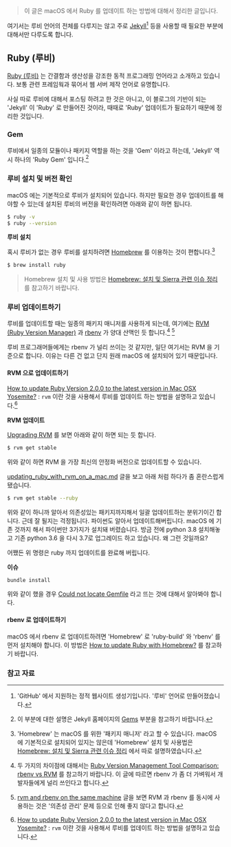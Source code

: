 > 이 글은 macOS 에서 Ruby 를 업데이트 하는 방법에 대해서 정리한 글입니다.

여기서는 루비 언어의 전체를 다루지는 않고 주로 [Jekyll](https://jekyllrb.com)[^Jekyll] 등을 사용할 때 필요한 부분에 대해서만 다루도록 합니다.

## Ruby (루비)

[Ruby (루비)](https://www.ruby-lang.org/en/) 는 간결함과 생산성을 강조한 동적 프로그래밍 언어라고 소개하고 있습니다. 보통 관련 프레임웍과 묶어서 웹 서버 제작 언어로 유명합니다.

사실 따로 루비에 대해서 포스팅 하려고 한 것은 아니고, 이 블로그의 기반이 되는 'Jekyll' 이 'Ruby' 로 만들어진 것이라, 때때로 'Ruby' 업데이트가 필요하기 때문에 정리한 것입니다.

### Gem

루비에서 일종의 모듈이나 패키지 역할을 하는 것을 'Gem' 이라고 하는데, 'Jekyll' 역시 하나의 'Ruby Gem' 입니다.[^jekyll-ruby-gems]

### 루비 설치 및 버전 확인

macOS 에는 기본적으로 루비가 설치되어 있습니다. 하지만 필요한 경우 업데이트를 해야할 수 있는데 설치된 루비의 버전을 확인하려면 아래와 같이 하면 됩니다.

```sh
$ ruby -v
$ ruby --version
```

**루비 설치**

혹시 루비가 없는 경우 루비를 설치하려면 [Homebrew](https://brew.sh) 를 이용하는 것이 편합니다.[^Homebrew]

```sh
$ brew install ruby
```

> Homebrew 설치 및 사용 방법은 [Homebrew: 설치 및 Sierra 관련 이슈 정리](http://xho95.github.io/macos/sierra/package/homebrew/issues/2017/01/13/Using-Homebrew-and-some-Issues.html) 를 참고하기 바랍니다.

### 루비 업데이트하기

루비를 업데이트할 때는 일종의 패키지 매니저를 사용하게 되는데, 여기에는 [RVM (Ruby Version Manager)](http://rvm.io) 과 [rbenv](https://github.com/rbenv/rbenv) 가 양대 산맥인 듯 합니다.[^rbenv-vs-rvm] [^same-machine]

루비 프로그래머들에게는 rbenv 가 널리 쓰이는 것 같지만, 일단 여기서는 RVM 을 기준으로 합니다. 이유는 다른 건 없고 단지 원래 macOS 에 설치되어 있기 때문입니다.

#### RVM 으로 업데이트하기

[How to update Ruby Version 2.0.0 to the latest version in Mac OSX Yosemite?](http://stackoverflow.com/questions/38194032/how-to-update-ruby-version-2-0-0-to-the-latest-version-in-mac-osx-yosemite) : `rvm` 이란 것을 사용해서 루비를 업데이트 하는 방법을 설명하고 있습니다.[^stackoverflow-38194032]

**RVM 업데이트**

[Upgrading RVM](https://rvm.io/rvm/upgrading) 를 보면 아래와 같이 하면 되는 듯 합니다.

```sh
$ rvm get stable
```

위와 같이 하면 RVM 을 가장 최신의 안정화 버전으로 업데이트할 수 있습니다.

[updating_ruby_with_rvm_on_a_mac.md](https://gist.github.com/wrburgess/a6fc079cee6f14fc601b) 글을 보고 아래 처럼 하다가 좀 혼란스럽게 됐습니다.

```sh
$ rvm get stable --ruby
```

위와 같이 하니까 알아서 의존성있는 패키지까지해서 일괄 업데이트하는 분위기이긴 합니다. 근데 잘 될지는 걱정됩니다. 파이썬도 알아서 업데이트해버립니다. macOS 에 기존 것까지 해서 파이썬만 3가지가 설치돼 버렸습니다. 방금 전에 python 3.8 설치해놓고 기존 python 3.6 을 다시 3.7로 업그레이드 하고 있습니다. 왜 그런 것일까요?

어쨌든 위 명령은 ruby 까지 업데이트를 완료해 버립니다.

**이슈**

```sh
bundle install
```

위와 같이 했을 경우 [Could not locate Gemfile](https://stackoverflow.com/questions/3329953/could-not-locate-gemfile) 라고 뜨는 것에 대해서 알아봐야 합니다.

#### rbenv 로 업데이트하기

macOS 에서 rbenv 로 업데이트하려면 'Homebrew' 로 'ruby-build' 와 'rbenv' 를 먼저 설치해야 합니다. 이 방법은 [How to update Ruby with Homebrew?](http://stackoverflow.com/questions/36485180/how-to-update-ruby-with-homebrew) 를 참고하기 바랍니다.

### 참고 자료

[^Jekyll]: 'GitHub' 에서 지원하는 정적 웹사이트 생성기입니다. '루비' 언어로 만들어졌습니다.

[^Homebrew]: 'Homebrew' 는 macOS 를 위한 '패키지 매니저' 라고 할 수 있습니다. macOS 에 기본적으로 설치되어 있지는 않은데 'Homebrew' 설치 및 사용법은 [Homebrew: 설치 및 Sierra 관련 이슈 정리](http://xho95.github.io/macos/sierra/package/homebrew/issues/2017/01/13/Using-Homebrew-and-some-Issues.html) 에서 따로 설명하였습니다.

[^stackoverflow-38194032]: [How to update Ruby Version 2.0.0 to the latest version in Mac OSX Yosemite?](http://stackoverflow.com/questions/38194032/how-to-update-ruby-version-2-0-0-to-the-latest-version-in-mac-osx-yosemite) : `rvm` 이란 것을 사용해서 루비를 업데이트 하는 방법을 설명하고 있습니다.

[^rbenv-vs-rvm]: 두 가지의 차이점에 대해서는 [Ruby Version Management Tool Comparison: rbenv vs RVM](http://www.mindfiresolutions.com/blog/2018/01/rbenv-vs-rvm/) 를 참고하기 바랍니다. 이 글에 따르면 rbenv 가 좀 더 가벼워서 개발자들에게 널리 쓰인다고 합니다.

[^same-machine]: [rvm and rbenv on the same machine](https://stackoverflow.com/questions/35808103/rvm-and-rbenv-on-the-same-machine) 글을 보면 RVM 과 rbenv 를 동시에 사용하는 것은 '의존성 관리' 문제 등으로 인해 좋지 않다고 합니다.

[^jekyll-ruby-gems]: 이 부분에 대한 설명은 Jekyll 홈페이지의 [Gems](https://jekyllrb.com/docs/ruby-101/#gems) 부분을 참고하기 바랍니다.
